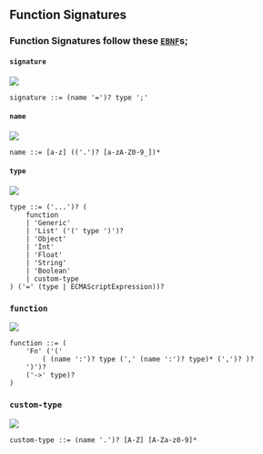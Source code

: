 ## Function Signatures

### Function Signatures follow these [``EBNF``](https://en.wikipedia.org/wiki/Extended_Backus%E2%80%93Naur_Form)s;

#### ``signature``
![](https://cdn.rawgit.com/ElijahKaytor/f.js/b2a7c806/docs/diagrams/signature.svg)
```ebnf
signature ::= (name '=')? type ';'
```
#### ``name``
![](https://cdn.rawgit.com/ElijahKaytor/f.js/b2a7c806/docs/diagrams/name.svg)
```ebnf
name ::= [a-z] (('.')? [a-zA-Z0-9_])*
```
#### ``type``
![](https://cdn.rawgit.com/ElijahKaytor/f.js/08469d2/docs/diagrams/type.svg)
```ebnf
type ::= ('...')? (
    function
    | 'Generic'
    | 'List' ('(' type ')')?
    | 'Object'
    | 'Int'
    | 'Float'
    | 'String'
    | 'Boolean'
    | custom-type
) ('=' (type | ECMAScriptExpression))?
```
### ``function``
![](https://cdn.rawgit.com/ElijahKaytor/f.js/0d11caa/docs/diagrams/function.svg)
```ebnf
function ::= (
    'Fn' ('('
        ( (name ':')? type (',' (name ':')? type)* (',')? )?
    ')')?
    ('->' type)?
)
```
### ``custom-type``
![](https://cdn.rawgit.com/ElijahKaytor/f.js/5fe7697/docs/diagrams/custom-type.svg)
```ebnf
custom-type ::= (name '.')? [A-Z] [A-Za-z0-9]*
```
